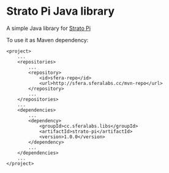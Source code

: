 # Strato Pi Java library
A simple Java library for [Strato Pi](https://sferalabs.cc/strato)

To use it as Maven dependency:

    <project>
        ...
        <repositories>
            ...
            <repository>
                <id>sfera-repo</id>
                <url>http://sfera.sferalabs.cc/mvn-repo</url>
            </repository>
            ...
        </repositories>
        ...
        <dependencies>
            ...
            <dependency>
                <groupId>cc.sferalabs.libs</groupId>
                <artifactId>strato-pi</artifactId>
                <version>1.0.0</version>
            </dependency>
            ...
        </dependencies>
        ...
    </project>


